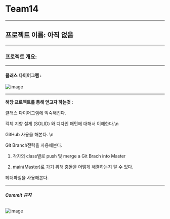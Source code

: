 # **Team14**

---

## **프로젝트 이름**: 아직 없음

---

### **프로젝트 개요**:

---

#### **클래스 다이어그램** : 
![image](https://github.com/user-attachments/assets/618106a3-992a-43ac-9433-de76e57ec0c1)




---

**해당 프로젝트를 통해 얻고자 하는것**  : 

클래스 다이어그램에 익숙해진다.

객체 지향 설계 (SOLID) 와 디자인 패턴에 대해서 이해한다.\n

GitHub 사용을 해본다. \n

Git Branch전략을 사용해본다. 

 1. 각자의 class별로 push 및 merge a Git Brach into Master
 
 2. main(Master)로 가기 위해 충돌을 어떻게 해결하는지 알 수 있다.


헤더파일을 사용해본다.

---

###### **Commit 규칙**
![image](https://github.com/user-attachments/assets/eb6368e3-7d29-44d1-b589-f5a4b5a9cd73)

